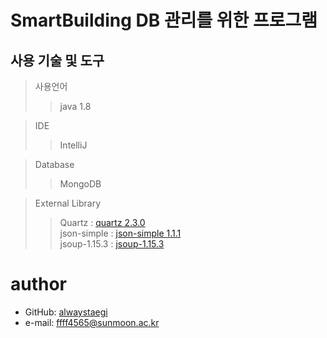 # SmartBuilding DB 관리를 위한 프로그램

## 사용 기술 및 도구

> 사용언어 <br>
> > java  1.8

> IDE
>  > IntelliJ

> Database
>  > MongoDB

> External Library
> > Quartz : [quartz 2.3.0](http://www.quartz-scheduler.org/downloads/)
> > <br>json-simple : [json-simple 1.1.1](https://mvnrepository.com/artifact/com.googlecode.json-simple/json-simple/1.1.1)
> > <br>jsoup-1.15.3 : [jsoup-1.15.3](https://jsoup.org/download)




# author
- GitHub: [alwaystaegi](https://github.com/alwaystaegi)
- e-mail: ffff4565@sunmoon.ac.kr